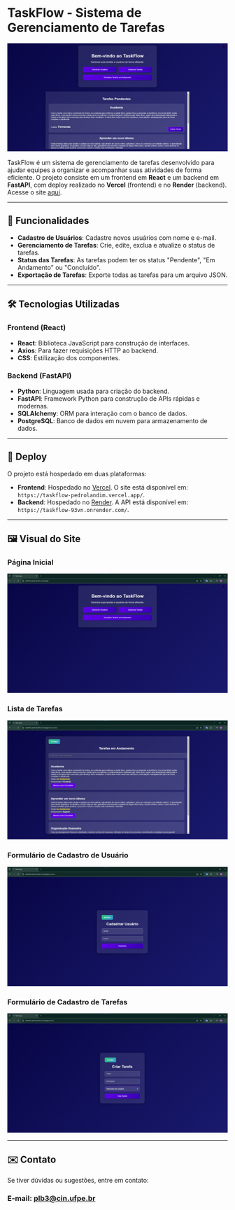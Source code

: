 # TaskFlow - Sistema de Gerenciamento de Tarefas

![TaskFlow Screenshot](img-padrao/home.png) <!-- Adicione uma imagem do seu site aqui -->

TaskFlow é um sistema de gerenciamento de tarefas desenvolvido para ajudar equipes a organizar e acompanhar suas atividades de forma eficiente. O projeto consiste em um frontend em **React** e um backend em **FastAPI**, com deploy realizado no **Vercel** (frontend) e no **Render** (backend). Acesse o site [aqui](https://taskflow-pedrolandim.vercel.app/).

---

## 🚀 Funcionalidades

- **Cadastro de Usuários**: Cadastre novos usuários com nome e e-mail.
- **Gerenciamento de Tarefas**: Crie, edite, exclua e atualize o status de tarefas.
- **Status das Tarefas**: As tarefas podem ter os status "Pendente", "Em Andamento" ou "Concluído".
- **Exportação de Tarefas**: Exporte todas as tarefas para um arquivo JSON.

---

## 🛠️ Tecnologias Utilizadas

### Frontend (React)
- **React**: Biblioteca JavaScript para construção de interfaces.
- **Axios**: Para fazer requisições HTTP ao backend.
- **CSS**: Estilização dos componentes.

### Backend (FastAPI)
- **Python**: Linguagem usada para criação do backend.
- **FastAPI**: Framework Python para construção de APIs rápidas e modernas.
- **SQLAlchemy**: ORM para interação com o banco de dados.
- **PostgreSQL**: Banco de dados em nuvem para armazenamento de dados.


---

## 🚀 Deploy

O projeto está hospedado em duas plataformas:

- **Frontend**: Hospedado no [Vercel](https://vercel.com/). O site está disponível em: `https://taskflow-pedrolandim.vercel.app/`.
- **Backend**: Hospedado no [Render](https://render.com/). A API está disponível em: `https://taskflow-93vn.onrender.com/`.

---

## 🖼️ Visual do Site

### Página Inicial
![Página Inicial](img-padrao/Home-padrao.png)

### Lista de Tarefas
![Lista de Tarefas](img-padrao/tarefas-andamento.png)

### Formulário de Cadastro de Usuário
![Formulário de Usuário](img-padrao/cadastro-user.png)

### Formulário de Cadastro de Tarefas
![Formulário de Tarefas](img-padrao/cadastro-tarefa.png)

---

## ✉️ Contato
Se tiver dúvidas ou sugestões, entre em contato:

### E-mail: plb3@cin.ufpe.br
